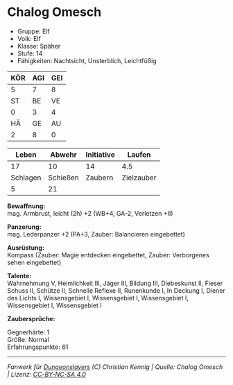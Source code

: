 # Chalog Omesch  
- Gruppe: Elf  
- Volk: Elf  
- Klasse: Späher  
- Stufe: 14  
- Fähigkeiten: Nachtsicht, Unsterblich, Leichtfüßig  


| KÖR | AGI | GEI |  
| --- | --- | --- |  
| 5   | 7   | 8   |
| ST  | BE  | VE  |  
| 0   | 3   | 4   |
| HÄ  | GE  | AU  |  
| 2   | 8   | 0   |


| Leben    | Abwehr   | Initiative | Laufen     |
| -------- | -------- | ---------- | ---------- |
| 17       | 10       | 14         | 4.5        |
| Schlagen | Schießen | Zaubern    | Zielzauber |
| 5        | 21       |            |            |

**Bewaffnung:**  
mag. Armbrust, leicht (2h) +2 (WB+4, GA-2, Verletzen +II)

**Panzerung:**  
mag. Lederpanzer +2 (PA+3, Zauber: Balancieren eingebettet)

**Ausrüstung:**  
Kompass (Zauber: Magie entdecken eingebettet, Zauber: Verborgenes sehen eingebettet)

**Talente:**  
Wahrnehmung V, Heimlichkeit III, Jäger III, Bildung III, Diebeskunst II, Fieser Schuss II, Schütze II, Schnelle Reflexe II, Runenkunde I, In Deckung I, Diener des Lichts I, Wissensgebiet I, Wissensgebiet I, Wissensgebiet I, Wissensgebiet I, Wissensgebiet I

**Zaubersprüche:**  


Gegnerhärte: 1  
Größe: Normal  
Erfahrungspunkte: 61  



___
*Fanwerk für [Dungeonslayers](https://www.dungeonslayers.net/) (C) Christian Kennig | Quelle: Chalog Omesch | Lizenz: [CC-BY-NC-SA 4.0](https://creativecommons.org/licenses/by-nc-sa/4.0/deed.de)*